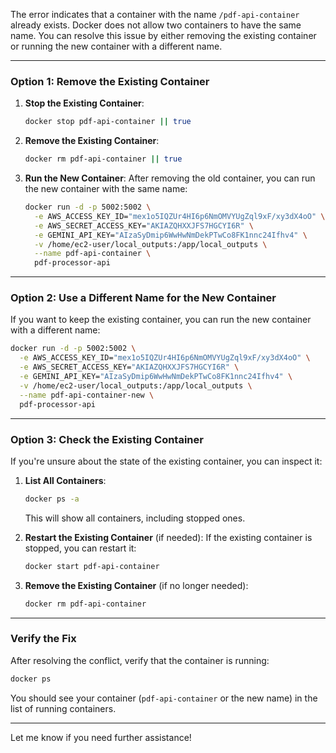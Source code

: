 The error indicates that a container with the name `/pdf-api-container` already exists. Docker does not allow two containers to have the same name. You can resolve this issue by either removing the existing container or running the new container with a different name.

---

### **Option 1: Remove the Existing Container**
1. **Stop the Existing Container**:
   ```bash
   docker stop pdf-api-container || true
   ```

2. **Remove the Existing Container**:
   ```bash
   docker rm pdf-api-container || true
   ```

3. **Run the New Container**:
   After removing the old container, you can run the new container with the same name:
   ```bash
   docker run -d -p 5002:5002 \
     -e AWS_ACCESS_KEY_ID="mex1o5IQZUr4HI6p6NmOMVYUgZql9xF/xy3dX4oO" \
     -e AWS_SECRET_ACCESS_KEY="AKIAZQHXXJFS7HGCYI6R" \
     -e GEMINI_API_KEY="AIzaSyDmip6WwHwNmDekPTwCo8FK1nnc24Ifhv4" \
     -v /home/ec2-user/local_outputs:/app/local_outputs \
     --name pdf-api-container \
     pdf-processor-api
   ```

---

### **Option 2: Use a Different Name for the New Container**
If you want to keep the existing container, you can run the new container with a different name:

```bash
docker run -d -p 5002:5002 \
  -e AWS_ACCESS_KEY_ID="mex1o5IQZUr4HI6p6NmOMVYUgZql9xF/xy3dX4oO" \
  -e AWS_SECRET_ACCESS_KEY="AKIAZQHXXJFS7HGCYI6R" \
  -e GEMINI_API_KEY="AIzaSyDmip6WwHwNmDekPTwCo8FK1nnc24Ifhv4" \
  -v /home/ec2-user/local_outputs:/app/local_outputs \
  --name pdf-api-container-new \
  pdf-processor-api
```

---

### **Option 3: Check the Existing Container**
If you're unsure about the state of the existing container, you can inspect it:

1. **List All Containers**:
   ```bash
   docker ps -a
   ```

   This will show all containers, including stopped ones.

2. **Restart the Existing Container** (if needed):
   If the existing container is stopped, you can restart it:
   ```bash
   docker start pdf-api-container
   ```

3. **Remove the Existing Container** (if no longer needed):
   ```bash
   docker rm pdf-api-container
   ```

---

### **Verify the Fix**
After resolving the conflict, verify that the container is running:

```bash
docker ps
```

You should see your container (`pdf-api-container` or the new name) in the list of running containers.

---

Let me know if you need further assistance!